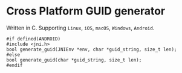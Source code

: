 # Cross Platform GUID generator

Written in C. Supporting `Linux`, `iOS`, `macOS`, `Windows`, `Android`.

```
#if defined(ANDROID)
#include <jni.h>
bool generate_guid(JNIEnv *env, char *guid_string, size_t len);
#else
bool generate_guid(char *guid_string, size_t len);
#endif
```

<!--
## Linux
Install the uuid library first by the following command.
```
apt-get install uuid-dev uuid -y
```
or
```
yum install libuuid-devel -y
```
-->
